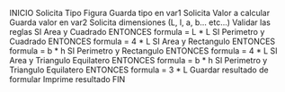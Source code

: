 INICIO
Solicita Tipo Figura
Guarda tipo en var1
Solicita Valor a calcular
Guarda valor en var2
Solicita dimensiones (L, l, a, b… etc…)
Validar las reglas SI Area y Cuadrado ENTONCES formula = L * L SI Perimetro y Cuadrado ENTONCES formula = 4 * L SI Area y Rectangulo ENTONCES formula = b * h SI Perimetro y Rectangulo ENTONCES formula = 4 * L SI Area y Triangulo Equilatero ENTONCES formula = b * h SI Perimetro y Triangulo Equilatero ENTONCES formula = 3 * L
Guardar resultado de formular
Imprime resultado
FIN